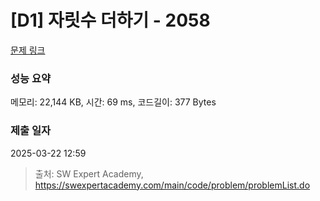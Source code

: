 # [D1] 자릿수 더하기 - 2058 

[문제 링크](https://swexpertacademy.com/main/code/problem/problemDetail.do?contestProbId=AV5QPRjqA10DFAUq) 

### 성능 요약

메모리: 22,144 KB, 시간: 69 ms, 코드길이: 377 Bytes

### 제출 일자

2025-03-22 12:59



> 출처: SW Expert Academy, https://swexpertacademy.com/main/code/problem/problemList.do